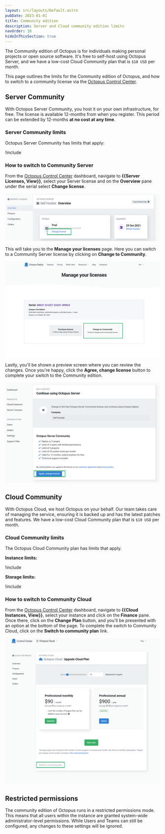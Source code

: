 ```yaml
---
layout: src/layouts/Default.astro
pubDate: 2023-01-01
title: Community edition
description: Server and Cloud community edition limits
navOrder: 10
hideInThisSection: true
---
```


The Community edition of Octopus is for individuals making personal projects or open source software. It's free to self-host using Octopus Server, and we have a low-cost Cloud Community plan that is `$10 USD` per month. 

This page outlines the limits for the Community edition of Octopus, and how to switch to a community license via the [Octopus Control Center](https://octopus.com/control-center/).

## Server Community

With Octopus Server Community, you host it on your own infrastructure, for free. The license is available 12-months from when you register. This period can be extended by 12-months **at no cost at any time**.

### Server Community limits

Octopus Server Community has limits that apply: 

!include <octopus-server-community-limits>

### How to switch to Community Server

From the [Octopus Control Center](https://octopus.com/control-center/) dashboard, navigate to **{{Server Licenses, View}}**, select your Server license and on the **Overview** pane under the serial select **Change license**.

![](images/octopus-server-change-license.png "width=500")

This will take you to the **Manage your licenses** page. Here you can switch to a Community Server license by clicking on **Change to Community**.

![](images/octopus-server-community.png "width=500")

Lastly, you'll be shown a preview screen where you can review the changes. Once you're happy, click the **Agree, change license** button to complete your switch to the Community edition.

![](images/octopus-server-agree.png "width=500")

## Cloud Community

With Octopus Cloud, we host Octopus on your behalf. Our team takes care of managing the service, ensuring it is backed up and has the latest patches and features. We have a low-cost Cloud Community plan that is `$10 USD` per month.

### Cloud Community limits

The Octopus Cloud Community plan has limits that apply.

**Instance limits:**

!include <octopus-cloud-community-plan-instance-limits>

**Storage limits:**

!include <octopus-cloud-community-plan-storage-limits>

### How to switch to Community Cloud

From the [Octopus Control Center](https://octopus.com/control-center/) dashboard, navigate to **{{Cloud Instances, View}}**, select your instance and click on the **Finance** pane. Once there, click on the **Change Plan** button, and you'll be presented with an option at the bottom of the page. To complete the switch to Community Cloud, click on the **Switch to community plan** link.

![](images/octopus-cloud-community.png "width=500")

## Restricted permissions

The community edition of Octopus runs in a restricted permissions mode. This means that all users within the instance are granted system-wide administrator-level permissions. While Users and Teams can still be configured, any changes to these settings will be ignored.